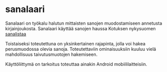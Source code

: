 # sanalaari

Sanalaari on työkalu halutun mittaisten sanojen muodostamiseen annetusta kirjainjoukosta.
Sanalaari käyttää sanojen haussa Kotuksen nykysuomen [sanalistaa](https://kaino.kotus.fi/sanat/nykysuomi/)

Toistaiseksi toteutettuna on yksinkertainen rajapinta, jolla voi hakea perusmuodossa olevia sanoja.
Toteutettaviin ominaisuuksiin kuuluu vielä mahdollisuus taivutusmuotojen hakemiseen.

Käyttöliittymä on tarkoitus toteuttaa ainakin Android mobiililaitteisiin.

